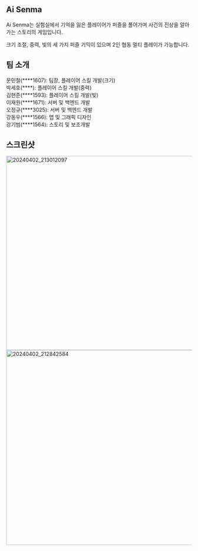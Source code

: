 ## Ai Senma

Ai Senma는 실험실에서 기억을 잃은 플레이어가 퍼즐을 풀어가며 사건의 진상을 알아가는 스토리의 게임입니다.   

크기 조절, 중력, 빛의 세 가지 퍼즐 기믹이 있으며 2인 협동 멀티 플레이가 가능합니다. 

## 팀 소개

문민철(\*\*\*\*1607): 팀장, 플레이어 스킬 개발(크기)  
박세호(\*\*\*\*): 플레이어 스킬 개발(중력)  
김현준(\*\*\*\*1593): 플레이어 스킬 개발(빛)  
이재원(\*\*\*\*1671): 서버 및 백엔드 개발  
오정규(\*\*\*\*3025): 서버 및 백엔드 개발  
강동우(\*\*\*\*1566): 맵 및 그래픽 디자인  
강기범(\*\*\*\*1564): 스토리 및 보조개발  

## 스크린샷
<img width="527" alt="20240402_213012097" src="https://github.com/kookmin-sw/capstone-2024-36/assets/36731857/1051cc27-b264-47a8-9013-aeccce17ffc1">

<img width="529" alt="20240402_212842584" src="https://github.com/kookmin-sw/capstone-2024-36/assets/36731857/3b670a27-69ee-4f52-b573-653c720dd376">


